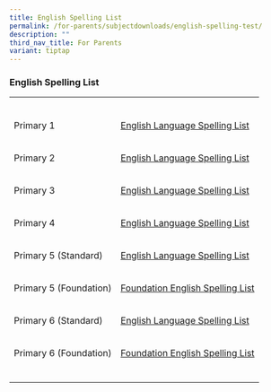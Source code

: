 ```yaml
---
title: English Spelling List
permalink: /for-parents/subjectdownloads/english-spelling-test/
description: ""
third_nav_title: For Parents
variant: tiptap
---
```

<h3>English Spelling List</h3>
<table style="minWidth: 50px">
<colgroup>
<col>
<col>
</colgroup>
<tbody>
<tr>
<td rowspan="1" colspan="1">
<p></p>
</td>
<td rowspan="1" colspan="1">
<p></p>
</td>
</tr>
<tr>
<td rowspan="1" colspan="1">
<p>Primary 1</p>
</td>
<td rowspan="1" colspan="1">
<p><a href="/english-spelling-test/p1/" rel="noopener noreferrer nofollow" target="">English Language Spelling List</a>
</p>
</td>
</tr>
<tr>
<td rowspan="1" colspan="1">
<p>Primary 2</p>
</td>
<td rowspan="1" colspan="1">
<p><a href="/english-spelling-test/p2/" rel="noopener noreferrer nofollow" target="">English Language Spelling List</a>
</p>
</td>
</tr>
<tr>
<td rowspan="1" colspan="1">
<p>Primary 3</p>
</td>
<td rowspan="1" colspan="1">
<p><a href="/english-spelling-test/p3/" rel="noopener noreferrer nofollow" target="">English Language Spelling List</a>
</p>
</td>
</tr>
<tr>
<td rowspan="1" colspan="1">
<p>Primary 4</p>
</td>
<td rowspan="1" colspan="1">
<p><a href="/english-spelling-test/p4/" rel="noopener noreferrer nofollow" target="">English Language Spelling List</a>
</p>
</td>
</tr>
<tr>
<td rowspan="1" colspan="1">
<p>Primary 5 (Standard)</p>
</td>
<td rowspan="1" colspan="1">
<p><a href="/english-spelling-test/p5-standard-english/" rel="noopener noreferrer nofollow" target="">English Language Spelling List</a>
</p>
</td>
</tr>
<tr>
<td rowspan="1" colspan="1">
<p>Primary 5 (Foundation)</p>
</td>
<td rowspan="1" colspan="1">
<p><a href="/english-spelling-test/p5-foundation-english/" rel="noopener noreferrer nofollow" target="">Foundation English Spelling List</a>
</p>
</td>
</tr>
<tr>
<td rowspan="1" colspan="1">
<p>Primary 6 (Standard)</p>
</td>
<td rowspan="1" colspan="1">
<p><a href="/english-spelling-test/p6/" rel="noopener noreferrer nofollow" target="">English Language Spelling List</a>
</p>
</td>
</tr>
<tr>
<td rowspan="1" colspan="1">
<p>Primary 6 (Foundation)</p>
</td>
<td rowspan="1" colspan="1">
<p><a href="/english-spelling-test/p6-foundation-english/" rel="noopener noreferrer nofollow" target="">Foundation English Spelling List</a>
</p>
</td>
</tr>
<tr>
<td rowspan="1" colspan="1">
<p></p>
</td>
<td rowspan="1" colspan="1">
<p></p>
</td>
</tr>
</tbody>
</table>
<p></p>